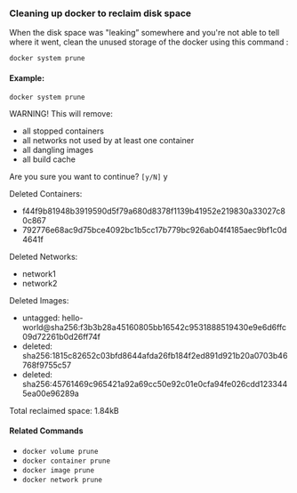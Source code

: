 ### Cleaning up docker to reclaim disk space

When the disk space was "leaking” somewhere and you're not able to tell where it went,
clean the unused storage of the docker using this command :

`docker system prune`

#### Example:

`docker system prune` <br>
                     
WARNING! This will remove:<br>
- all stopped containers
- all networks not used by at least one container
- all dangling images
- all build cache<br>

Are you sure you want to continue? `[y/N]` y
                     
Deleted Containers:
- f44f9b81948b3919590d5f79a680d8378f1139b41952e219830a33027c80c867
- 792776e68ac9d75bce4092bc1b5cc17b779bc926ab04f4185aec9bf1c0d4641f
                     
Deleted Networks:
- network1
- network2
                     
Deleted Images:
- untagged: hello-world@sha256:f3b3b28a45160805bb16542c9531888519430e9e6d6ffc09d72261b0d26ff74f
- deleted: sha256:1815c82652c03bfd8644afda26fb184f2ed891d921b20a0703b46768f9755c57
- deleted: sha256:45761469c965421a92a69cc50e92c01e0cfa94fe026cdd1233445ea00e96289a
                     
Total reclaimed space: 1.84kB


#### Related Commands

- `docker volume prune`
- `docker container prune`
- `docker image prune`
- `docker network prune`
